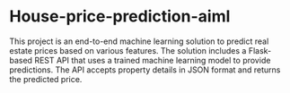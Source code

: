 # House-price-prediction-aiml
This project is an end-to-end machine learning solution to predict real estate prices based on various features. The solution includes a Flask-based REST API that uses a trained machine learning model to provide predictions. The API accepts property details in JSON format and returns the predicted price.
